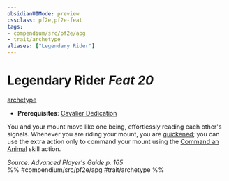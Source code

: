 ```yaml
---
obsidianUIMode: preview
cssclass: pf2e,pf2e-feat
tags:
- compendium/src/pf2e/apg
- trait/archetype
aliases: ["Legendary Rider"]
---
```

# Legendary Rider  *Feat 20*  
[archetype](/rules/traits/archetype.md)  

- **Prerequisites**: [Cavalier Dedication](/compendium/feats/cavalier-dedication-apg.md)

You and your mount move like one being, effortlessly reading each other's signals. Whenever you are riding your mount, you are [quickened](/rules/conditions.md#Quickened); you can use the extra action only to command your mount using the [Command an Animal](/rules/actions/command-an-animal.md) skill action.

*Source: Advanced Player's Guide p. 165*  
%% #compendium/src/pf2e/apg #trait/archetype %%